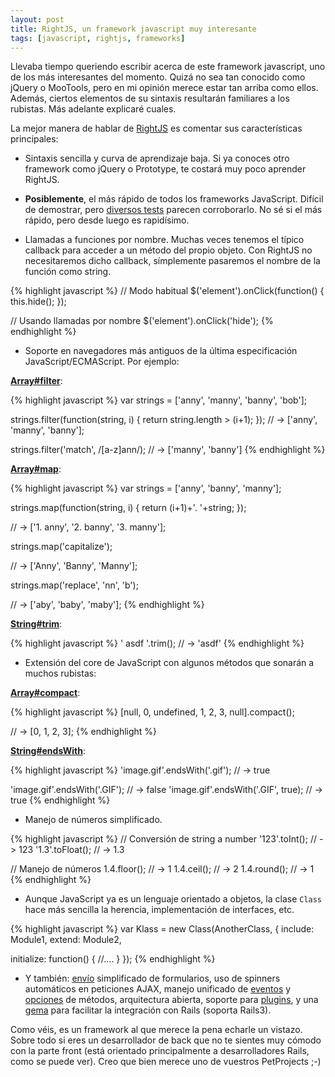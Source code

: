 ```yaml
--- 
layout: post
title: RightJS, un framework javascript muy interesante
tags: [javascript, rightjs, frameworks]
---
```

Llevaba tiempo queriendo escribir acerca de este framework javascript, uno de los más interesantes del momento. Quizá no sea tan conocido como jQuery o MooTools, pero en mi opinión merece estar tan arriba como ellos. Además, ciertos elementos de su sintaxis resultarán familiares a los rubistas. Más adelante explicaré cuales.

La mejor manera de hablar de [RightJS][1] es comentar sus características principales:

*	Sintaxis sencilla y curva de aprendizaje baja. Si ya conoces otro framework como jQuery o Prototype, te costará muy poco aprender RightJS.

*	**Posiblemente**, el más rápido de todos los frameworks JavaScript. Difícil de demostrar, pero [diversos tests][2] parecen corroborarlo. No sé si el más rápido, pero desde luego es rapidísimo.

*	Llamadas a funciones por nombre. Muchas veces tenemos el típico callback para acceder a un método del propio objeto. Con RightJS no necesitaremos dicho callback, símplemente pasaremos el nombre de la función como string.

{% highlight javascript %}
// Modo habitual
$('element').onClick(function() {
  this.hide();
});

// Usando llamadas por nombre
$('element').onClick('hide');
{% endhighlight %}


*	Soporte en navegadores más antiguos de la última especificación JavaScript/ECMAScript. Por ejemplo:

[**Array#filter**][3]:

{% highlight javascript %}
var strings = ['anny', 'manny', 'banny', 'bob'];

strings.filter(function(string, i) {
  return string.length > (i+1);
});
// -> ['anny', 'manny', 'banny'];

strings.filter('match', /[a-z]ann/);
// -> ['manny', 'banny']
{% endhighlight %}

[**Array#map**][4]:

{% highlight javascript %}
var strings = ['anny', 'banny', 'manny'];

strings.map(function(string, i) {
  return (i+1)+'. '+string;
});

// -> ['1. anny', '2. banny', '3. manny'];

strings.map('capitalize');

// -> ['Anny', 'Banny', 'Manny'];

strings.map('replace', 'nn', 'b');

// -> ['aby', 'baby', 'maby'];
{% endhighlight %}

[**String#trim**][5]:

{% highlight javascript %}
' asdf '.trim(); // -> 'asdf'
{% endhighlight %}

*	Extensión del core de JavaScript con algunos métodos que sonarán a muchos rubistas:

[**Array#compact**][6]:

{% highlight javascript %}
[null, 0, undefined, 1, 2, 3, null].compact();

// -> [0, 1, 2, 3];
{% endhighlight %}

[**String#endsWith**][7]:

{% highlight javascript %}
'image.gif'.endsWith('.gif');       // -> true

'image.gif'.endsWith('.GIF');       // -> false
'image.gif'.endsWith('.GIF', true); // -> true
{% endhighlight %}
	
*	Manejo de números simplificado.

{% highlight javascript %}
// Conversión de string a number
'123'.toInt();   // -> 123
'1.3'.toFloat(); // -> 1.3

// Manejo de números
1.4.floor(); // -> 1
1.4.ceil();  // -> 2
1.4.round(); // -> 1
{% endhighlight %}
	
*	Aunque JavaScript ya es un lenguaje orientado a objetos, la clase `Class` hace más sencilla la herencia, implementación de interfaces, etc.

{% highlight javascript %}
var Klass = new Class(AnotherClass, {
  include: Module1,
  extend:  Module2,

  initialize: function() {
    //....
  }
});
{% endhighlight %}
	
*	Y también: [envío][8] simplificado de formularios, uso de spinners automáticos en peticiones AJAX, manejo unificado de [eventos][9] y [opciones][10] de métodos, arquitectura abierta, soporte para [plugins][11], y una [gema][12] para facilitar la integración con Rails (soporta Rails3).

Como véis, es un framework al que merece la pena echarle un vistazo. Sobre todo si eres un desarrollador de back que no te sientes muy cómodo con la parte front (está orientado principalmente a desarrolladores Rails, como se puede ver). Creo que bien merece uno de vuestros PetProjects ;-)

[1]: http://rightjs.org "The Right JavaScript Framework"
[2]: http://rightjs.org/benchmarks
[3]: http://rightjs.org/docs/array#filter
[4]: http://rightjs.org/docs/array#map
[5]: http://rightjs.org/docs/string#trim
[6]: http://rightjs.org/docs/array#compact
[7]: http://rightjs.org/docs/string#endsWith
[8]: http://rightjs.org/docs/form#send "Form#send"
[9]: http://rightjs.org/tutorials/uniformed-events-handling
[10]: http://rightjs.org/tutorials/uniformed-options-handling
[11]: http://rightjs.org/plugins
[12]: http://github.com/MadRabbit/right-rails
